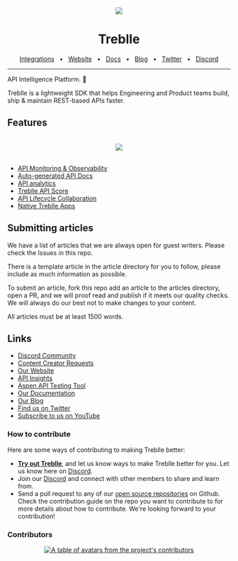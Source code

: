 <div align="center">
  <img src="https://github.com/user-attachments/assets/b268ae9e-7c8a-4ade-95da-b4ac6fce6eea"/>
</div>
<div align="center">

# Treblle

<a href="https://docs.treblle.com/en/integrations" target="_blank">Integrations</a>
<span>&nbsp;&nbsp;•&nbsp;&nbsp;</span>
<a href="http://treblle.com/" target="_blank">Website</a>
<span>&nbsp;&nbsp;•&nbsp;&nbsp;</span>
<a href="https://docs.treblle.com" target="_blank">Docs</a>
<span>&nbsp;&nbsp;•&nbsp;&nbsp;</span>
<a href="https://blog.treblle.com" target="_blank">Blog</a>
<span>&nbsp;&nbsp;•&nbsp;&nbsp;</span>
<a href="https://twitter.com/treblleapi" target="_blank">Twitter</a>
<span>&nbsp;&nbsp;•&nbsp;&nbsp;</span>
<a href="https://treblle.com/chat" target="_blank">Discord</a>
<br />

  <hr />
</div>

API Intelligence Platform. 🚀

Treblle is a lightweight SDK that helps Engineering and Product teams build, ship & maintain REST-based APIs faster.

## Features

<div align="center">
  <br />
  <img src="https://github.com/user-attachments/assets/02afd9f5-ab47-48ff-929a-0f3fcddcca34"/>
  <br />
  <br />
</div>

- [API Monitoring & Observability](https://www.treblle.com/features/api-monitoring-observability)
- [Auto-generated API Docs](https://www.treblle.com/features/auto-generated-api-docs)
- [API analytics](https://www.treblle.com/features/api-analytics)
- [Treblle API Score](https://www.treblle.com/features/api-quality-score)
- [API Lifecycle Collaboration](https://www.treblle.com/features/api-lifecycle)
- [Native Treblle Apps](https://www.treblle.com/features/native-apps)

## Submitting articles

We have a list of articles that we are always open for guest writers. Please check the Issues in this repo.

There is a template article in the article directory for you to follow, please include as much information as possible.

To submit an article, fork this repo add an article to the articles directory, open a PR, and we will proof read and publish if it meets our quality checks. We will always do our best not to make changes to your content.

All articles must be at least 1500 words.

## Links

- [Discord Community](https://treblle.com/chat)
- [Content Creator Requests](https://github.com/treblle/community/issues)
- [Our Website](https://www.treblle.com/)
- [API Insights](https://apiinsights.io/)
- [Aspen API Testing Tool](https://getaspen.io/)
- [Our Documentation](https://docs.treblle.com/)
- [Our Blog](https://blog.treblle.com/)
- [Find us on Twitter](https://x.com/treblleapi)
- [Subscribe to us on YouTube](https://youtube.com/@treblle)

### How to contribute

Here are some ways of contributing to making Treblle better:

- **[Try out Treblle](https://docs.treblle.com/en/introduction#getting-started)**, and let us know ways to make Treblle better for you. Let us know here on [Discord](https://treblle.com/chat).
- Join our [Discord](https://treblle.com/chat) and connect with other members to share and learn from.
- Send a pull request to any of our [open source repositories](https://github.com/Treblle) on Github. Check the contribution guide on the repo you want to contribute to for more details about how to contribute. We're looking forward to your contribution!

### Contributors
<!-- Replace link with the link of the SDK contributors-->
<a href="https://github.com/Treblle/community/graphs/contributors">
  <p align="center">
    <img  src="https://contrib.rocks/image?repo=Treblle/community" alt="A table of avatars from the project's contributors" />
  </p>
</a>
